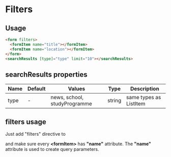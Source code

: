 # Filters

## Usage

```html
<form filters>
  <formItem name="title"></formItem>
  <formItem name="location"></formItem>
</form>
<searchResults [type]="type" limit="10"></searchResults>
```

## searchResults properties

| Name | Default | Values                       | Type   | Description            |
|------|---------|------------------------------|--------|------------------------|
| type | -       | news, school, studyProgramme | string | same types as ListItem |

## filters usage
Just add "filters" directive to <form> and make sure every <b>&lt;formItem&gt;</b> has <b>"name"</b> attribute.
The <b>"name"</b> attribute is used to create query parameters.
